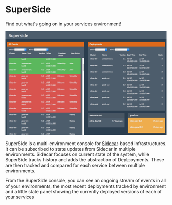 SuperSide
=========

Find out what's going on in your services environment!

![SuperSide Screenshot](images/SuperSideOverview1.jpg)

SuperSide is a multi-environment console for
[Sidecar](https://github.com/newrelic/sidecar)-based infrastructures. It can be
subscribed to state updates from Sidecar in multiple environments. Sidecar
focuses on current state of the system, while SuperSide tracks history and adds
the abstraction of Deplpoyments. These are then tracked and compared for each
service between multiple environments.

From the SuperSide console, you can see an ongoing stream of events in all of
your environments, the most recent deployments tracked by environment and a
little state panel showing the currently deployed versions of each of your
services
